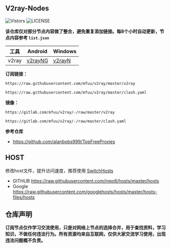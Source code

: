 ## V2ray-Nodes

![Vistors](https://visitor-badge.laobi.icu/badge?page_id=mfuu.v2ray) ![LICENSE](https://img.shields.io/badge/license-CC%20BY--SA%204.0-green.svg)

**该仓库仅对部分节点内容做了整合，避免重复添加链接。每8个小时自动更新，节点内容参考 `list.json`**

|  工具  | Android  | Windows  |  
|  ----  | ----   | ----  |  
| v2ray  | [v2rayNG](https://github.com/2dust/v2rayNG/releases/download/1.6.28/v2rayNG_1.6.28_arm64-v8a.apk) | [v2rayN](https://github.com/2dust/v2rayN/releases/download/3.27/v2rayN-Core.zip) |  

**订阅链接：**

```
https://raw.githubusercontent.com/mfuu/v2ray/master/v2ray
```

```
https://raw.githubusercontent.com/mfuu/v2ray/master/clash.yaml
```


**镜像：**

```
https://gitlab.com/mfuu/v2ray/-/raw/master/v2ray
```

```
https://gitlab.com/mfuu/v2ray/-/raw/master/clash.yaml
```


**参考仓库**

* https://github.com/alanbobs999/TopFreeProxies

## HOST

修改host文件，提升访问速度，推荐使用 [SwitchHosts](https://github.com/oldj/SwitchHosts)

* GITHUB https://raw.githubusercontent.com/ineo6/hosts/master/hosts
* Google https://raw.githubusercontent.com/googlehosts/hosts/master/hosts-files/hosts


## 仓库声明

**订阅节点仅作学习交流使用，只是对网络上节点的选择合并，用于查找资料，学习知识，不做任何违法行为。所有资源均来自互联网，仅供大家交流学习使用，出现违法问题概不负责。**
